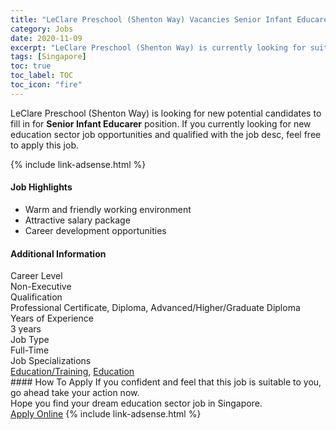 ```yaml
---
title: "LeClare Preschool (Shenton Way) Vacancies Senior Infant Educarer" 
category: Jobs 
date: 2020-11-09 
excerpt: "LeClare Preschool (Shenton Way) is currently looking for suitable person to fill in the Senior Infant Educarer which positioned at Singapore" 
tags: [Singapore] 
toc: true 
toc_label: TOC 
toc_icon: "fire" 
--- 
```


<p>LeClare Preschool (Shenton Way) is looking for new potential candidates to fill in for <b>Senior Infant Educarer</b> position. If you currently looking for new education sector job opportunities and qualified with the job desc, feel free to apply this job.
</p>{% include link-adsense.html %} 
 <div><div><div><h4>Job Highlights</h4></div></div><div><ul><li><div><div><div><div></div></div></div><div><span>Warm and friendly working environment</span></div></div></li><li><div><div><div><div></div></div></div><div><span>Attractive salary package</span></div></div></li><li><div><div><div><div></div></div></div><div><span>Career development opportunities</span></div></div></li></ul></div></div> 
<div><div><div><h4>Additional Information</h4></div></div><div><div><div><div><div><div><div><div><span>Career Level</span></div></div><div><span>Non-Executive</span></div></div></div></div><div><div><div><div><div><span>Qualification</span></div></div><div><span>Professional Certificate, Diploma, Advanced/Higher/Graduate Diploma</span></div></div></div></div><div><div><div><div><div><span>Years of Experience</span></div></div><div><span>3 years</span></div></div></div></div><div><div><div><div><div><span>Job Type</span></div></div><div><span>Full-Time</span></div></div></div></div><div><div><div><div><div><span>Job Specializations</span></div></div><div><span><a href="/en/job-search/education-training-jobs/">Education/Training</a>, <a href="/en/job-search/education-jobs/">Education</a></span></div></div></div></div></div></div></div></div> 
#### How To Apply 
If you confident and feel that this job is suitable to you, go ahead take your action now. <br/> 
Hope you find your dream education sector job in Singapore. <br/> 
<a href="https://www.jobstreet.com.my/en/job/senior-infant-educarer-8173553/origin/sg?jobId=jobstreet-sg-job-8173553&sectionRank=11&token=0~6ffc1593-e57c-4ea3-9cd4-7b242577603c&fr=SRP%20View%20In%20New%20Ta" class="btn btn--info" target="_blank" rel="nofollow noopenner">Apply Online</a> 
{% include link-adsense.html %} 